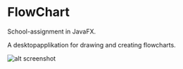 # FlowChart
School-assignment in JavaFX.

A desktopapplikation for drawing and creating flowcharts.

![alt screenshot](https://dl.dropboxusercontent.com/u/6055409/flowChart.png)

